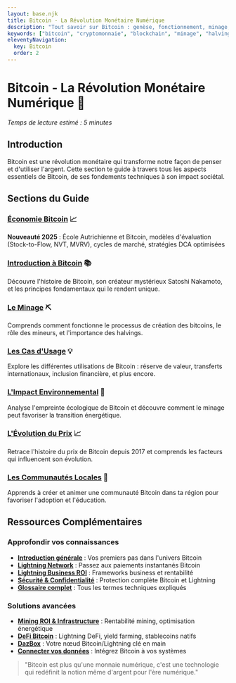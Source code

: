 ```yaml
---
layout: base.njk
title: Bitcoin - La Révolution Monétaire Numérique
description: "Tout savoir sur Bitcoin : genèse, fonctionnement, minage, cas d'usage, impact environnemental, évolution du prix et perspectives."
keywords: ["bitcoin", "cryptomonnaie", "blockchain", "minage", "halving", "réserve de valeur", "transferts internationaux", "inflation", "prix bitcoin", "énergie", "satoshi nakamoto"]
eleventyNavigation:
  key: Bitcoin
  order: 2
---
```


# Bitcoin - La Révolution Monétaire Numérique 💎

*Temps de lecture estimé : 5 minutes*

## Introduction

Bitcoin est une révolution monétaire qui transforme notre façon de penser et d'utiliser l'argent. Cette section te guide à travers tous les aspects essentiels de Bitcoin, de ses fondements techniques à son impact sociétal.

## Sections du Guide

### [Économie Bitcoin](/bitcoin/economie/) 📈
**Nouveauté 2025** : École Autrichienne et Bitcoin, modèles d'évaluation (Stock-to-Flow, NVT, MVRV), cycles de marché, stratégies DCA optimisées

### [Introduction à Bitcoin](/bitcoin/introduction/) 📚
Découvre l'histoire de Bitcoin, son créateur mystérieux Satoshi Nakamoto, et les principes fondamentaux qui le rendent unique.

### [Le Minage](/bitcoin/minage/) ⛏️
Comprends comment fonctionne le processus de création des bitcoins, le rôle des mineurs, et l'importance des halvings.

### [Les Cas d'Usage](/bitcoin/cas-usage/) 💡
Explore les différentes utilisations de Bitcoin : réserve de valeur, transferts internationaux, inclusion financière, et plus encore.

### [L'Impact Environnemental](/bitcoin/impact-environnemental/) 🌱
Analyse l'empreinte écologique de Bitcoin et découvre comment le minage peut favoriser la transition énergétique.

### [L'Évolution du Prix](/bitcoin/evolution-prix/) 📈
Retrace l'histoire du prix de Bitcoin depuis 2017 et comprends les facteurs qui influencent son évolution.

### [Les Communautés Locales](/bitcoin/communautes-locales/) 🤝
Apprends à créer et animer une communauté Bitcoin dans ta région pour favoriser l'adoption et l'éducation.

## Ressources Complémentaires

### Approfondir vos connaissances
- **[Introduction générale](/getting-started/introduction/)** : Vos premiers pas dans l'univers Bitcoin
- **[Lightning Network](/lightning-network/)** : Passez aux paiements instantanés Bitcoin
- **[Lightning Business ROI](/lightning-network/business-roi/)** : Frameworks business et rentabilité
- **[Sécurité & Confidentialité](/security-privacy/)** : Protection complète Bitcoin et Lightning
- **[Glossaire complet](/glossary/)** : Tous les termes techniques expliqués

### Solutions avancées
- **[Mining ROI & Infrastructure](/bitcoin/mining-roi/)** : Rentabilité mining, optimisation énergétique
- **[DeFi Bitcoin](/bitcoin/defi-bitcoin/)** : Lightning DeFi, yield farming, stablecoins natifs
- **[DazBox](/dazbox/)** : Votre nœud Bitcoin/Lightning clé en main
- **[Connecter vos données](/connect-data/)** : Intégrez Bitcoin à vos systèmes

> "Bitcoin est plus qu'une monnaie numérique, c'est une technologie qui redéfinit la notion même d'argent pour l'ère numérique." 